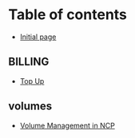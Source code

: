 # Table of contents

* [Initial page](README.md)

## BILLING

* [Top Up](billing/payment.md)

## volumes

* [Volume Management in NCP](volumes/volume-management-in-ncp.md)

